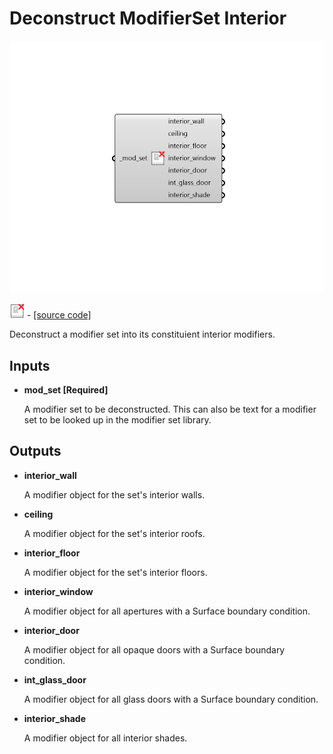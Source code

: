# Deconstruct ModifierSet Interior

![](../../.gitbook/assets/Deconstruct_ModifierSet_Interior.png)

![](../../.gitbook/assets/Deconstruct_ModifierSet_Interior%20%281%29.png) - [\[source code\]](https://github.com/ladybug-tools/honeybee-grasshopper-radiance/blob/master/honeybee_grasshopper_radiance/src//HB%20Deconstruct%20ModifierSet%20Interior.py)

Deconstruct a modifier set into its constituient interior modifiers.

## Inputs

* **mod\_set \[Required\]**

  A modifier set to be deconstructed. This can also be text for a modifier set to be looked up in the modifier set library. 

## Outputs

* **interior\_wall**

  A modifier object for the set's interior walls. 

* **ceiling**

  A modifier object for the set's interior roofs. 

* **interior\_floor**

  A modifier object for the set's interior floors. 

* **interior\_window**

  A modifier object for all apertures with a Surface boundary condition. 

* **interior\_door**

  A modifier object for all opaque doors with a Surface boundary condition. 

* **int\_glass\_door**

  A modifier object for all glass doors with a Surface boundary condition. 

* **interior\_shade**

  A modifier object for all interior shades. 

